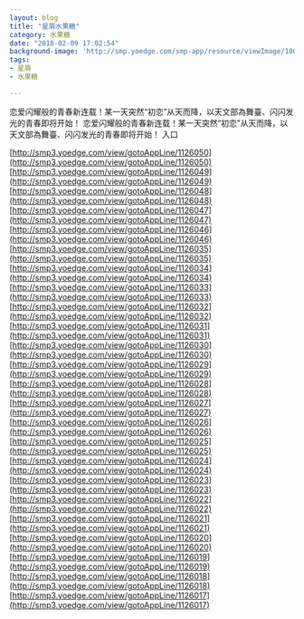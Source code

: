 ```yaml
---
layout: blog
title: "星屑水果糖"
category: 水果糖
date: "2018-02-09 17:02:54"
background-image: 'http://smp.yoedge.com/smp-app/resource/viewImage/1004561appline.png'
tags:
- 星屑
- 水果糖

---
```

恋爱闪耀般的青春新连载！某一天突然“初恋”从天而降，以天文部為舞臺、闪闪发光的青春即将开始！
恋爱闪耀般的青春新连载！某一天突然“初恋”从天而降，以天文部為舞臺、闪闪发光的青春即将开始！
入口

[http://smp3.yoedge.com/view/gotoAppLine/1126050](http://smp3.yoedge.com/view/gotoAppLine/1126050)
[http://smp3.yoedge.com/view/gotoAppLine/1126049](http://smp3.yoedge.com/view/gotoAppLine/1126049)
[http://smp3.yoedge.com/view/gotoAppLine/1126048](http://smp3.yoedge.com/view/gotoAppLine/1126048)
[http://smp3.yoedge.com/view/gotoAppLine/1126047](http://smp3.yoedge.com/view/gotoAppLine/1126047)
[http://smp3.yoedge.com/view/gotoAppLine/1126046](http://smp3.yoedge.com/view/gotoAppLine/1126046)
[http://smp3.yoedge.com/view/gotoAppLine/1126035](http://smp3.yoedge.com/view/gotoAppLine/1126035)
[http://smp3.yoedge.com/view/gotoAppLine/1126034](http://smp3.yoedge.com/view/gotoAppLine/1126034)
[http://smp3.yoedge.com/view/gotoAppLine/1126033](http://smp3.yoedge.com/view/gotoAppLine/1126033)
[http://smp3.yoedge.com/view/gotoAppLine/1126032](http://smp3.yoedge.com/view/gotoAppLine/1126032)
[http://smp3.yoedge.com/view/gotoAppLine/1126031](http://smp3.yoedge.com/view/gotoAppLine/1126031)
[http://smp3.yoedge.com/view/gotoAppLine/1126030](http://smp3.yoedge.com/view/gotoAppLine/1126030)
[http://smp3.yoedge.com/view/gotoAppLine/1126029](http://smp3.yoedge.com/view/gotoAppLine/1126029)
[http://smp3.yoedge.com/view/gotoAppLine/1126028](http://smp3.yoedge.com/view/gotoAppLine/1126028)
[http://smp3.yoedge.com/view/gotoAppLine/1126027](http://smp3.yoedge.com/view/gotoAppLine/1126027)
[http://smp3.yoedge.com/view/gotoAppLine/1126026](http://smp3.yoedge.com/view/gotoAppLine/1126026)
[http://smp3.yoedge.com/view/gotoAppLine/1126025](http://smp3.yoedge.com/view/gotoAppLine/1126025)
[http://smp3.yoedge.com/view/gotoAppLine/1126024](http://smp3.yoedge.com/view/gotoAppLine/1126024)
[http://smp3.yoedge.com/view/gotoAppLine/1126023](http://smp3.yoedge.com/view/gotoAppLine/1126023)
[http://smp3.yoedge.com/view/gotoAppLine/1126022](http://smp3.yoedge.com/view/gotoAppLine/1126022)
[http://smp3.yoedge.com/view/gotoAppLine/1126021](http://smp3.yoedge.com/view/gotoAppLine/1126021)
[http://smp3.yoedge.com/view/gotoAppLine/1126020](http://smp3.yoedge.com/view/gotoAppLine/1126020)
[http://smp3.yoedge.com/view/gotoAppLine/1126019](http://smp3.yoedge.com/view/gotoAppLine/1126019)
[http://smp3.yoedge.com/view/gotoAppLine/1126018](http://smp3.yoedge.com/view/gotoAppLine/1126018)
[http://smp3.yoedge.com/view/gotoAppLine/1126017](http://smp3.yoedge.com/view/gotoAppLine/1126017)

        
